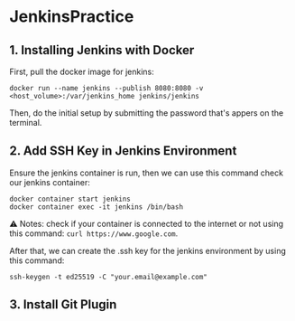 # JenkinsPractice

## 1. Installing Jenkins with Docker

First, pull the docker image for jenkins:
```console
docker run --name jenkins --publish 8080:8080 -v <host_volume>:/var/jenkins_home jenkins/jenkins
```

Then, do the initial setup by submitting the password that's appers on the terminal.

## 2. Add SSH Key in Jenkins Environment

Ensure the jenkins container is run, then we can use this command check our jenkins container:
```console
docker container start jenkins
docker container exec -it jenkins /bin/bash
```

:warning: Notes: check if your container is connected to the internet or not using this command: `curl https://www.google.com`.

After that, we can create the .ssh key for the jenkins environment by using this command:

```console
ssh-keygen -t ed25519 -C "your.email@example.com"
```

## 3. Install Git Plugin

